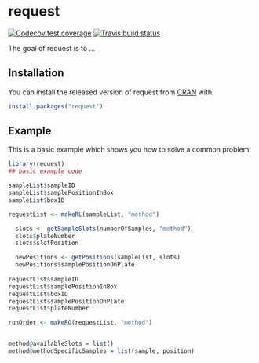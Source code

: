 
# request

<!-- badges: start -->
[![Codecov test coverage](https://codecov.io/gh/jwist/request/branch/master/graph/badge.svg)](https://codecov.io/gh/jwist/request?branch=master)
[![Travis build status](https://travis-ci.com/jwist/request.svg?branch=master)](https://travis-ci.com/jwist/request)
<!-- badges: end -->

The goal of request is to ...

## Installation

You can install the released version of request from [CRAN](https://CRAN.R-project.org) with:

``` r
install.packages("request")
```

## Example

This is a basic example which shows you how to solve a common problem:

``` r
library(request)
## basic example code

sampleList$sampleID
sampleList$samplePositionInBox
sampleList$boxID

requestList <- makeRL(sampleList, "method")

  slots <- getSampleSlots(numberOfSamples, "method")
  slots$plateNumber
  slots$slotPosition

  newPositions <- getPositions(sampleList, slots)
  newPositions$samplePositionOnPlate
  
requestList$sampleID
requestList$samplePositionInBox
requestList$boxID
requestList$samplePositionOnPlate
requestList$plateNumber

runOrder <- makeRO(requestList, "method")


method@availableSlots = list()
method@methodSpecificSamples = list(sample, position)

```

